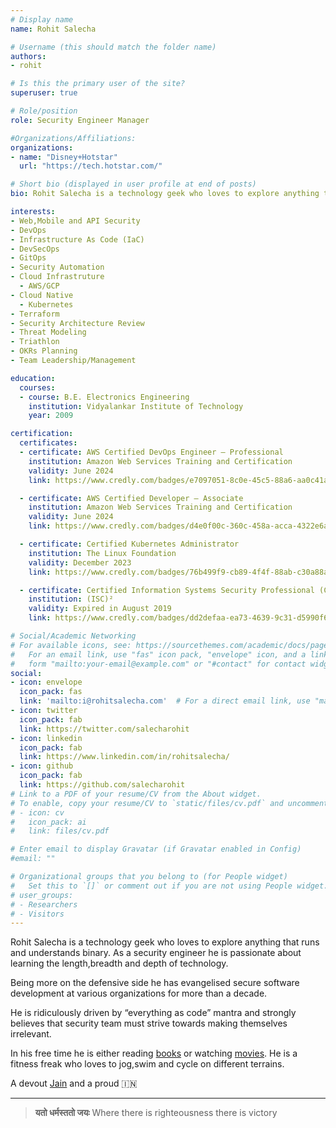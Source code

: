 ```yaml
---
# Display name
name: Rohit Salecha

# Username (this should match the folder name)
authors:
- rohit

# Is this the primary user of the site?
superuser: true

# Role/position
role: Security Engineer Manager

#Organizations/Affiliations:
organizations:
- name: "Disney+Hotstar"
  url: "https://tech.hotstar.com/"

# Short bio (displayed in user profile at end of posts)
bio: Rohit Salecha is a technology geek who loves to explore anything that runs and understands binary. As a security engineer he is passionate about learning the length,breadth and depth of technology. Being more on the defensive side he has evangelised secure software development at various organizations for more than a decade. He is ridiculously driven by “everything as code” mantra and strongly believes that security team must strive towards making themselves irrelevant.

interests:
- Web,Mobile and API Security
- DevOps
- Infrastructure As Code (IaC)
- DevSecOps
- GitOps
- Security Automation
- Cloud Infrastruture
  - AWS/GCP
- Cloud Native
  - Kubernetes
- Terraform
- Security Architecture Review
- Threat Modeling
- Triathlon
- OKRs Planning
- Team Leadership/Management

education:
  courses:
  - course: B.E. Electronics Engineering
    institution: Vidyalankar Institute of Technology
    year: 2009

certification:
  certificates:
  - certificate: AWS Certified DevOps Engineer – Professional
    institution: Amazon Web Services Training and Certification
    validity: June 2024
    link: https://www.credly.com/badges/e7097051-8c0e-45c5-88a6-aa0c41a62ff8/public_url

  - certificate: AWS Certified Developer – Associate
    institution: Amazon Web Services Training and Certification
    validity: June 2024
    link: https://www.credly.com/badges/d4e0f00c-360c-458a-acca-4322e6ab8e3d/public_url

  - certificate: Certified Kubernetes Administrator
    institution: The Linux Foundation
    validity: December 2023
    link: https://www.credly.com/badges/76b499f9-cb89-4f4f-88ab-c30a88aa8e49/public_url

  - certificate: Certified Information Systems Security Professional (CISSP)
    institution: (ISC)²
    validity: Expired in August 2019
    link: https://www.credly.com/badges/dd2defaa-ea73-4639-9c31-d5990f6f047d/public_url

# Social/Academic Networking
# For available icons, see: https://sourcethemes.com/academic/docs/page-builder/#icons
#   For an email link, use "fas" icon pack, "envelope" icon, and a link in the
#   form "mailto:your-email@example.com" or "#contact" for contact widget.
social:
- icon: envelope
  icon_pack: fas
  link: 'mailto:i@rohitsalecha.com'  # For a direct email link, use "mailto:test@example.org".
- icon: twitter
  icon_pack: fab
  link: https://twitter.com/salecharohit
- icon: linkedin
  icon_pack: fab
  link: https://www.linkedin.com/in/rohitsalecha/
- icon: github
  icon_pack: fab
  link: https://github.com/salecharohit
# Link to a PDF of your resume/CV from the About widget.
# To enable, copy your resume/CV to `static/files/cv.pdf` and uncomment the lines below.
# - icon: cv
#   icon_pack: ai
#   link: files/cv.pdf

# Enter email to display Gravatar (if Gravatar enabled in Config)
#email: ""

# Organizational groups that you belong to (for People widget)
#   Set this to `[]` or comment out if you are not using People widget.
# user_groups:
# - Researchers
# - Visitors
---
```


Rohit Salecha is a technology geek who loves to explore anything that runs and understands binary. As a security engineer he is passionate about learning the length,breadth and depth of technology. 

Being more on the defensive side he has evangelised secure software development at various organizations for more than a decade. 

He is ridiculously driven by “everything as code” mantra and strongly believes that security team must strive towards making themselves irrelevant.

In his free time he is either reading [books](https://www.goodreads.com/review/list/76845050-rohit-salecha?shelf=read) or watching [movies](https://www.imdb.com/list/ls040083918/).
He is a fitness freak who loves to jog,swim and cycle on different terrains.

A devout [Jain](https://en.wikipedia.org/wiki/Jainism) and a proud 🇮🇳

---

> **यतो धर्मस्ततो जयः** Where there is righteousness there is victory
